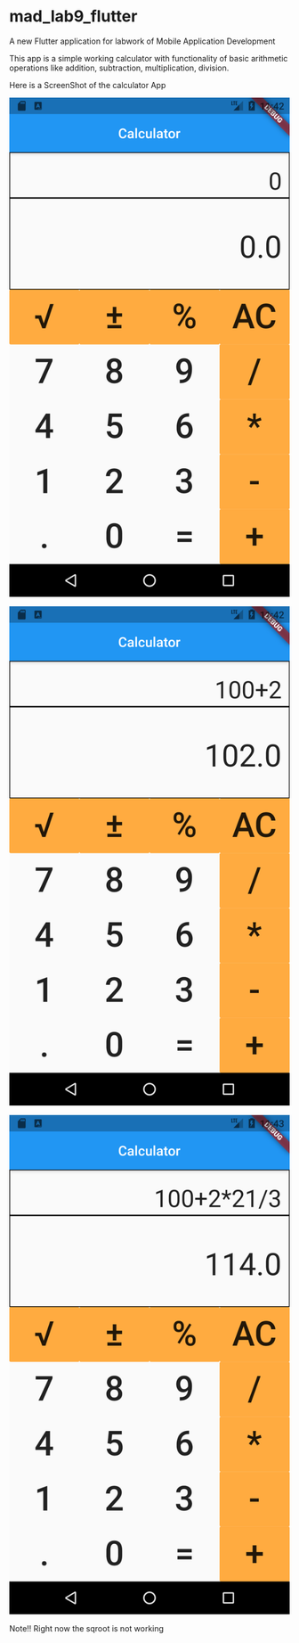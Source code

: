 # mad_lab9_flutter

A new Flutter application for labwork of Mobile Application Development

This app is a simple working calculator with functionality of basic arithmetic operations like addition, subtraction, multiplication, division. 


Here is a ScreenShot of the calculator App

![alt_text](https://github.com/sarosh4271/mad_lab9_flutter/blob/main/sshot1.png)

![alt_text](https://github.com/sarosh4271/mad_lab9_flutter/blob/main/sshot2.png)

![alt_text](https://github.com/sarosh4271/mad_lab9_flutter/blob/main/sshot3.png)

Note!! Right now the sqroot is not working
